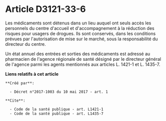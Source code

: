 # Article D3121-33-6

Les médicaments sont détenus dans un lieu auquel ont seuls accès les personnels du centre d'accueil et d'accompagnement à la
réduction des risques pour usagers de drogues. Ils sont conservés, dans les conditions prévues par l'autorisation de mise sur
le marché, sous la responsabilité du directeur du centre. 

Un état annuel des entrées et sorties des médicaments est adressé au pharmacien de l'agence régionale de santé désigné par le
directeur général de l'agence parmi les agents mentionnés aux articles L. 1421-1 et L. 1435-7.

**Liens relatifs à cet article**

	**Créé par**:

	  - Décret n°2017-1003 du 10 mai 2017 - art. 1

	**Cite**:

	  - Code de la santé publique - art. L1421-1
	  - Code de la santé publique - art. L1435-7
